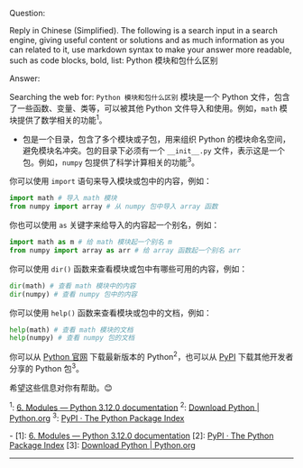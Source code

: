Question:

Reply in Chinese (Simplified).
The following is a search input in a search engine, giving useful content or solutions and as much information as you can related to it, use markdown syntax to make your answer more readable, such as code blocks, bold, list:
Python 模块和包什么区别

Answer:

Searching the web for: `Python 模块和包什么区别` 模块是一个 Python 文件，包含了一些函数、变量、类等，可以被其他 Python 文件导入和使用。例如，`math` 模块提供了数学相关的功能<sup>1</sup>。
- 包是一个目录，包含了多个模块或子包，用来组织 Python 的模块命名空间，避免模块名冲突。包的目录下必须有一个 `__init__.py` 文件，表示这是一个包。例如，`numpy` 包提供了科学计算相关的功能<sup>3</sup>。

你可以使用 `import` 语句来导入模块或包中的内容，例如：

```python
import math # 导入 math 模块
from numpy import array # 从 numpy 包中导入 array 函数
```

你也可以使用 `as` 关键字来给导入的内容起一个别名，例如：

```python
import math as m # 给 math 模块起一个别名 m
from numpy import array as arr # 给 array 函数起一个别名 arr
```

你可以使用 `dir()` 函数来查看模块或包中有哪些可用的内容，例如：

```python
dir(math) # 查看 math 模块中的内容
dir(numpy) # 查看 numpy 包中的内容
```

你可以使用 `help()` 函数来查看模块或包中的文档，例如：

```python
help(math) # 查看 math 模块的文档
help(numpy) # 查看 numpy 包的文档
```

你可以从 [Python 官网](https://www.python.org/downloads/) 下载最新版本的 Python<sup>2</sup>，也可以从 [PyPI](https://pypi.org/) 下载其他开发者分享的 Python 包<sup>3</sup>。

希望这些信息对你有帮助。😊

<sup>1</sup>: [6. Modules — Python 3.12.0 documentation](https://docs.python.org/3/tutorial/modules.html)
<sup>2</sup>: [Download Python | Python.org](https://www.python.org/downloads/)
<sup>3</sup>: [PyPI · The Python Package Index](https://pypi.org/)

\-
\[1]: [6. Modules — Python 3.12.0 documentation](https://docs.python.org/3/tutorial/modules.html)
\[2]: [PyPI · The Python Package Index](https://pypi.org/)
\[3]: [Download Python | Python.org](https://www.python.org/downloads/)

<hr/>

